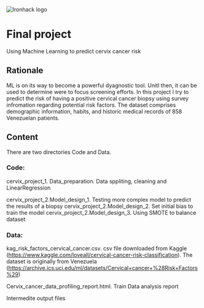 ![Ironhack logo](https://i.imgur.com/1QgrNNw.png)

# Final project
Using Machine Learning to predict cervix cancer risk

## Rationale

ML is on its way to become a powerful dyagnostic tool. Unitl then, it can be used to determine were to focus screening efforts.
In this project I try to predict the risk of having a positive cervical cancer biopsy using survey infromation regarding potential risk factors. The dataset comprises demographic information, habits, and historic medical records of 858 Venezuelan patients. 


## Content
There are two directories Code and Data.

### Code: 

  cervix_project_1. Data_preparation. Data sppliting, cleaning and LinearRegression
  
  cervix_project_2.Model_design_1. Testing more complex model to predict the results of a biopsy
  cervix_project_2.Model_design_2. Set initial bias to train the model
  cervix_project_2.Model_design_3. Using SMOTE to balance dataset
  
### Data:

kag_risk_factors_cervical_cancer.csv.
csv file downloaded from Kaggle (https://www.kaggle.com/loveall/cervical-cancer-risk-classification). The dataset is originally from Venezuela (https://archive.ics.uci.edu/ml/datasets/Cervical+cancer+%28Risk+Factors%29)


Cervix_cancer_data_profiling_report.html. Train Data analysis report

Intermedite output files


